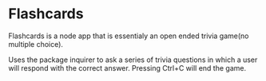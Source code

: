 # Flashcards

Flashcards is a node app that is essentialy an open ended trivia game(no multiple choice). 

Uses the package inquirer to ask a series of trivia questions in which a user will respond
with the correct answer. Pressing Ctrl+C will end the game.